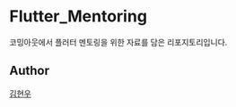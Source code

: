 # Flutter_Mentoring

코밍아웃에서 플러터 멘토링을 위한 자료를 담은 리포지토리입니다.

## Author

[김현우](https://github.com/Coalery)
